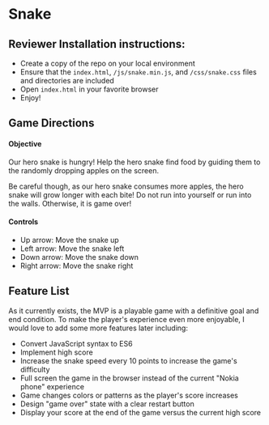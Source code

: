 # Snake

## Reviewer Installation instructions:

 * Create a copy of the repo on your local environment
 * Ensure that the `index.html`, `/js/snake.min.js`, and `/css/snake.css` files and directories are included
 * Open `index.html` in your favorite browser
 * Enjoy!

## Game Directions

#### Objective

Our hero snake is hungry! Help the hero snake find food by guiding them to the randomly dropping apples on the screen.

Be careful though, as our hero snake consumes more apples, the hero snake will grow longer with each bite! Do not run into yourself or run into the walls. Otherwise, it is game over!

#### Controls

* Up arrow: Move the snake up
* Left arrow: Move the snake left
* Down arrow: Move the snake down
* Right arrow: Move the snake right

## Feature List

As it currently exists, the MVP is a playable game with a definitive goal and end condition. To make the player's experience even more enjoyable, I would love to add some more features later including:

* Convert JavaScript syntax to ES6
* Implement high score
* Increase the snake speed every 10 points to increase the game's difficulty
* Full screen the game in the browser instead of the current "Nokia phone" experience
* Game changes colors or patterns as the player's score increases
* Design "game over" state with a clear restart button
* Display your score at the end of the game versus the current high score
